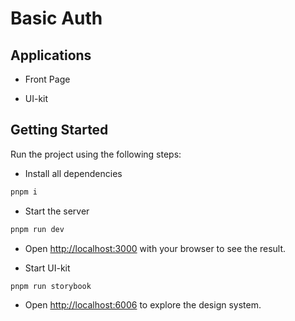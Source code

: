 # Basic Auth

## Applications

- Front Page

- UI-kit

## Getting Started

Run the project using the following steps:

- Install all dependencies

```sh
pnpm i
```

- Start the server

```sh
pnpm run dev
```

- Open [http://localhost:3000](http://localhost:3000) with your browser to see the result.

- Start UI-kit

```sh
pnpm run storybook
```

- Open [http://localhost:6006](http://localhost:6006) to explore the design system.
